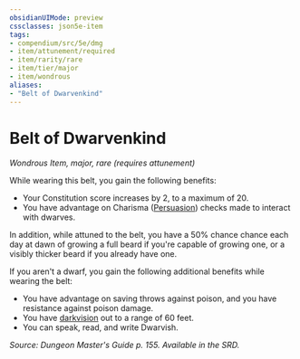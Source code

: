 ```yaml
---
obsidianUIMode: preview
cssclasses: json5e-item
tags:
- compendium/src/5e/dmg
- item/attunement/required
- item/rarity/rare
- item/tier/major
- item/wondrous
aliases: 
- "Belt of Dwarvenkind"
---
```

# Belt of Dwarvenkind
*Wondrous Item, major, rare (requires attunement)*  


While wearing this belt, you gain the following benefits:

- Your Constitution score increases by 2, to a maximum of 20.  
- You have advantage on Charisma ([Persuasion](rules/skills.md#Persuasion)) checks made to interact with dwarves.  

In addition, while attuned to the belt, you have a 50% chance chance each day at dawn of growing a full beard if you're capable of growing one, or a visibly thicker beard if you already have one.

If you aren't a dwarf, you gain the following additional benefits while wearing the belt:

- You have advantage on saving throws against poison, and you have resistance against poison damage.  
- You have [darkvision](rules/senses.md#darkvision) out to a range of 60 feet.  
- You can speak, read, and write Dwarvish.  

*Source: Dungeon Master's Guide p. 155. Available in the SRD.*